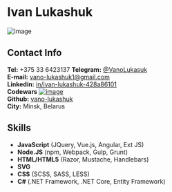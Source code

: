 # Ivan Lukashuk
![image](https://avatars0.githubusercontent.com/u/11165854?s=250&v=4)

## Contact Info
**Tel:** +375 33 6423137
**Telegram:** [@VanoLukasuk](https://t.me/VanoLukasuk)  
**E-mail:** vano-lukashuk1@gmail.com  
**Linkedin:** [in/ivan-lukashuk-428a86101](https://www.linkedin.com/in/ivan-lukashuk-428a86101)  
**Codewars** [![image](https://www.codewars.com/users/vano-lukashuk/badges/small)](https://www.codewars.com/users/vano-lukashuk)  
**Github:** [vano-lukashuk](https://github.com/vano-lukashuk)  
**City:** Minsk, Belarus

## Skills
- **JavaScript** (JQuery, Vue.js, Angular, Ext JS)
- **Node.JS** (npm, Webpack, Gulp, Grunt)
- **HTML/HTML5** (Razor, Mustache, Handlebars)
- **SVG**
- **CSS** (SCSS, SASS, LESS)
- **C#** (.NET Framework, .NET Core, Entity Framework)
